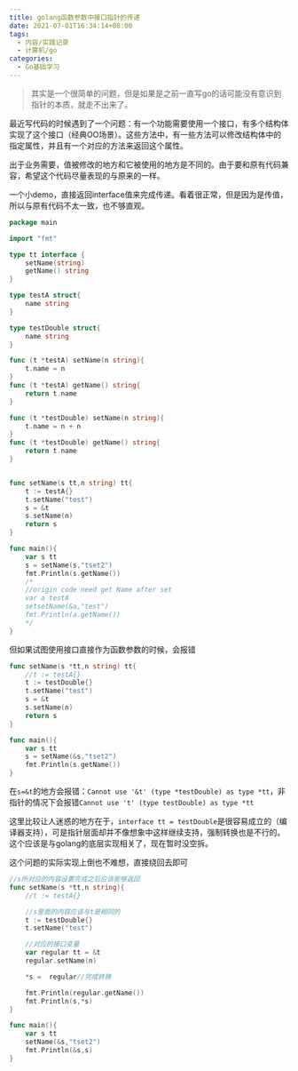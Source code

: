 ```yaml
---
title: golang函数参数中接口指针的传递
date: 2021-07-01T16:34:14+08:00
tags:
  - 内容/实践记录
  - 计算机/go
categories:
  - Go基础学习
---
```


> 其实是一个很简单的问题，但是如果是之前一直写go的话可能没有意识到指针的本质，就走不出来了。

最近写代码的时候遇到了一个问题：有一个功能需要使用一个接口，有多个结构体实现了这个接口（经典OO场景）。这些方法中，有一些方法可以修改结构体中的指定属性，并且有一个对应的方法来返回这个属性。

出于业务需要，值被修改的地方和它被使用的地方是不同的。由于要和原有代码兼容，希望这个代码尽量表现的与原来的一样。

一个小demo，直接返回interface值来完成传递。看着很正常，但是因为是传值，所以与原有代码不太一致，也不够直观。

```go
package main

import "fmt"

type tt interface {
	setName(string)
	getName() string
}

type testA struct{
	name string
}

type testDouble struct{
	name string
}

func (t *testA) setName(n string){
	t.name = n
}
func (t *testA) getName() string{
	return t.name
}

func (t *testDouble) setName(n string){
	t.name = n + n
}
func (t *testDouble) getName() string{
	return t.name
}


func setName(s tt,n string) tt{
	t := testA{}
	t.setName("test")
	s = &t
	s.setName(n)
	return s
}

func main(){
	var s tt
	s = setName(s,"tset2")
	fmt.Println(s.getName())
    /*
    //origin code need get Name after set
	var a testA
	setsetName(&a,"test")
	fmt.Println(a.getName())
    */
}
```

但如果试图使用接口直接作为函数参数的时候，会报错
```go
func setName(s *tt,n string) tt{
	//t := testA{}
	t := testDouble{}
	t.setName("test")
	s = &t
	s.setName(n)
	return s
}

func main(){
	var s tt
	s = setName(&s,"tset2")
	fmt.Println(s.getName())
}

```
在`s=&t`的地方会报错：`Cannot use '&t' (type *testDouble) as type *tt`，非指针的情况下会报错`Cannot use 't' (type testDouble) as type *tt`

这里比较让人迷惑的地方在于，`interface tt = testDouble`是很容易成立的（编译器支持），可是指针层面却并不像想象中这样继续支持，强制转换也是不行的。这个应该是与golang的底层实现相关了，现在暂时没空拆。

这个问题的实际实现上倒也不难想，直接绕回去即可

```go
//s所对应的内容设置完成之后应该能够返回
func setName(s *tt,n string){
	//t := testA{}

	//s里面的内容应该与t是相同的
	t := testDouble{}
	t.setName("test")

	//对应的接口变量
	var regular tt = &t
	regular.setName(n)

	*s =  regular//完成转换

	fmt.Println(regular.getName())
	fmt.Println(s,*s)
}

func main(){
	var s tt
	setName(&s,"tset2")
	fmt.Println(&s,s)
}

```
